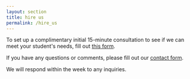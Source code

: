 ```yaml
---
layout: section
title: hire us
permalink: /hire_us
---
```

<!-- {% include sections/last_post.html last_post=site.tutorials.last%}
{% include sections/items_except_last.html items=site.tutorials%} -->

To set up a <span class='subject-header'>complimentary initial 15-minute consultation</span> to see if we can meet your student's needs, fill out  <a href='https://forms.gle/aUdX4RKzSs1UeN9A9' target="_blank">this form</a>. 

If you have any questions or comments, please fill out our  <a href='https://forms.gle/HxEDmhv3m6EyRYxD7' target="_blank"> contact form</a>. 

We will respond within the week to any inquiries. 
